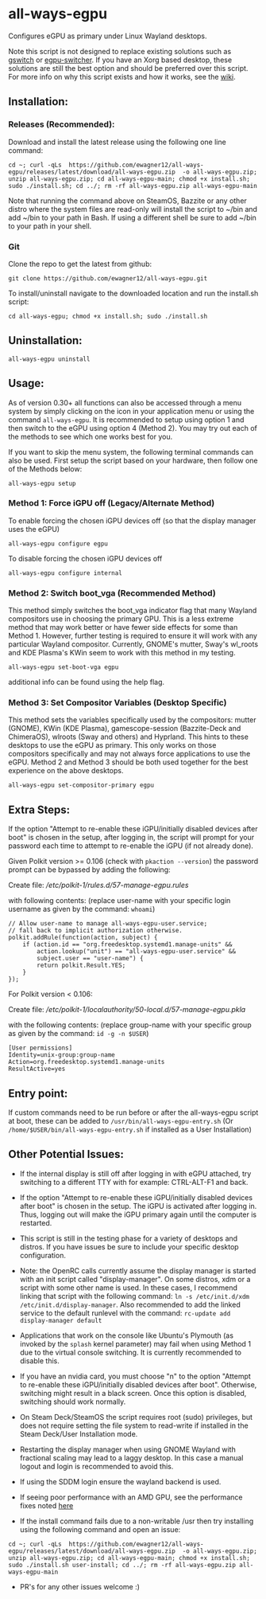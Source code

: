 # all-ways-egpu
Configures eGPU as primary under Linux Wayland desktops.

Note this script is not designed to replace existing solutions such as [gswitch](https://github.com/karli-sjoberg/gswitch) or [egpu-switcher](https://github.com/hertg/egpu-switcher). If you have an Xorg based desktop, these solutions are still the best option and should be preferred over this script.
For more info on why this script exists and how it works, see the [wiki](https://github.com/ewagner12/all-ways-egpu/wiki).

## Installation:
### Releases (Recommended):
Download and install the latest release using the following one line command:

```
cd ~; curl -qLs  https://github.com/ewagner12/all-ways-egpu/releases/latest/download/all-ways-egpu.zip  -o all-ways-egpu.zip; unzip all-ways-egpu.zip; cd all-ways-egpu-main; chmod +x install.sh; sudo ./install.sh; cd ../; rm -rf all-ways-egpu.zip all-ways-egpu-main
```

Note that running the command above on SteamOS, Bazzite or any other distro where the system files are read-only will install the script to ~/bin and add ~/bin to your path in Bash. If using a different shell be sure to add ~/bin to your path in your shell.

### Git
Clone the repo to get the latest from github:
```
git clone https://github.com/ewagner12/all-ways-egpu.git
```

To install/uninstall navigate to the downloaded location and run the install.sh script:
```
cd all-ways-egpu; chmod +x install.sh; sudo ./install.sh
```

## Uninstallation:
```
all-ways-egpu uninstall
```

## Usage:

As of version 0.30+ all functions can also be accessed through a menu system by simply clicking on the icon in your application menu or using the command `all-ways-egpu`. It is recommended to setup using option 1 and then switch to the eGPU using option 4 (Method 2). You may try out each of the methods to see which one works best for you.

If you want to skip the menu system, the following terminal commands can also be used. First setup the script based on your hardware, then follow one of the Methods below:
```
all-ways-egpu setup
```

### Method 1: Force iGPU off (Legacy/Alternate Method)
To enable forcing the chosen iGPU devices off (so that the display manager uses the eGPU)
```
all-ways-egpu configure egpu
```

To disable forcing the chosen iGPU devices off
```
all-ways-egpu configure internal
```

### Method 2: Switch boot_vga (Recommended Method)
This method simply switches the boot\_vga indicator flag that many Wayland compositors use in choosing the primary GPU. This is a less extreme method that may work better or have fewer side effects for some than Method 1. However, further testing is required to ensure it will work with any particular Wayland compositor. Currently, GNOME's mutter, Sway's wl\_roots and KDE Plasma's KWin seem to work with this method in my testing.
```
all-ways-egpu set-boot-vga egpu
```

additional info can be found using the help flag.

### Method 3: Set Compositor Variables (Desktop Specific)
This method sets the variables specifically used by the compositors: mutter (GNOME), KWin (KDE Plasma), gamescope-session (Bazzite-Deck and ChimeraOS), wlroots (Sway and others) and Hyprland. This hints to these desktops to use the eGPU as primary. This only works on those compositors specifically and may not always force applications to use the eGPU. Method 2 and Method 3 should be both used together for the best experience on the above desktops.
```
all-ways-egpu set-compositor-primary egpu
```

## Extra Steps:

If the option "Attempt to re-enable these iGPU/initially disabled devices after boot" is chosen in the setup, after logging in, the script will prompt for your password each time to attempt to re-enable the iGPU (if not already done).

Given Polkit version >= 0.106 (check with `pkaction --version`) the password prompt can be bypassed by adding the following:

Create file: */etc/polkit-1/rules.d/57-manage-egpu.rules*

with following contents: (replace user-name with your specific login username as given by the command: `whoami`)
```
// Allow user-name to manage all-ways-egpu-user.service;
// fall back to implicit authorization otherwise.
polkit.addRule(function(action, subject) {
    if (action.id == "org.freedesktop.systemd1.manage-units" &&
        action.lookup("unit") == "all-ways-egpu-user.service" &&
        subject.user == "user-name") {
        return polkit.Result.YES;
    }
});
```

For Polkit version < 0.106:

Create file: */etc/polkit-1/localauthority/50-local.d/57-manage-egpu.pkla*

with the following contents: (replace group-name with your specific group as given by the command: `id -g -n $USER`)
```
[User permissions]
Identity=unix-group:group-name
Action=org.freedesktop.systemd1.manage-units
ResultActive=yes
```
## Entry point:

If custom commands need to be run before or after the all-ways-egpu script at boot, these can be added to `/usr/bin/all-ways-egpu-entry.sh` (Or `/home/$USER/bin/all-ways-egpu-entry.sh` if installed as a User Installation)

## Other Potential Issues:

- If the internal display is still off after logging in with eGPU attached, try switching to a different TTY with for example: CTRL-ALT-F1 and back.

- If the option "Attempt to re-enable these iGPU/initially disabled devices after boot" is chosen in the setup. The iGPU is activated after logging in. Thus, logging out will make the iGPU primary again until the computer is restarted.

- This script is still in the testing phase for a variety of desktops and distros. If you have issues be sure to include your specific desktop configuration.

- Note: the OpenRC calls currently assume the display manager is started with an init script called "display-manager". On some distros, xdm or a script with some other name is used. In these cases, I recommend linking that script with the following command: `ln -s /etc/init.d/xdm /etc/init.d/display-manager`. Also recommended to add the linked service to the default runlevel with the command: `rc-update add display-manager default`

- Applications that work on the console like Ubuntu's Plymouth (as invoked by the `splash` kernel parameter) may fail when using Method 1 due to the virtual console switching. It is currently recommended to disable this.

- If you have an nvidia card, you must choose "n" to the option "Attempt to re-enable these iGPU/initially disabled devices after boot". Otherwise, switching might result in a black screen. Once this option is disabled, switching should work normally.

- On Steam Deck/SteamOS the script requires root (sudo) privileges, but does not require setting the file system to read-write if installed in the Steam Deck/User Installation mode.

- Restarting the display manager when using GNOME Wayland with fractional scaling may lead to a laggy desktop. In this case a manual logout and login is recommended to avoid this.

- If using the SDDM login ensure the wayland backend is used.

- If seeing poor performance with an AMD GPU, see the performance fixes noted [here](https://github.com/ewagner12/all-ways-egpu/wiki/AMD-Performance-Fixes)

- If the install command fails due to a non-writable /usr then try installing using the following command and open an issue:
```
cd ~; curl -qLs  https://github.com/ewagner12/all-ways-egpu/releases/latest/download/all-ways-egpu.zip  -o all-ways-egpu.zip; unzip all-ways-egpu.zip; cd all-ways-egpu-main; chmod +x install.sh; sudo ./install.sh user-install; cd ../; rm -rf all-ways-egpu.zip all-ways-egpu-main
```

- PR's for any other issues welcome :)
